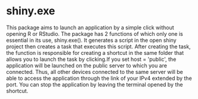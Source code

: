 # shiny.exe

This package aims to launch an application by a simple click without opening R or RStudio. The package has 2 functions of which only one is essential in its use, shiny.exe(). It generates a script in the open shiny project then creates a task that executes this script. After creating the task, the function is responsible for creating a shortcut in the same folder that allows you to launch the task by clicking.If you set host = 'public', the application will be launched on the public server to which you are connected. Thus, all other devices connected to the same server will be able to access the application through the link of your IPv4 extended by the port. You can stop the application by leaving the terminal opened by the shortcut.
